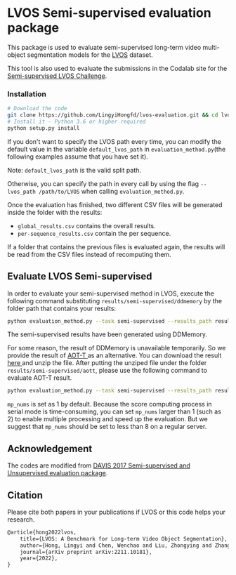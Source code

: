 # LVOS Semi-supervised evaluation package

This package is used to evaluate semi-supervised long-term video multi-object segmentation models for the <a href="https://lingyihongfd.github.io/lvos.github.io/" target="_blank">LVOS</a> dataset.

This tool is also used to evaluate the submissions in the Codalab site for the <a href="https://codalab.lisn.upsaclay.fr/competitions/8767" target="_blank">Semi-supervised LVOS Challenge</a>.

### Installation

```bash
# Download the code
git clone https://github.com/LingyiHongfd/lvos-evaluation.git && cd lvos-evaluation
# Install it - Python 3.6 or higher required
python setup.py install
```

If you don't want to specify the LVOS path every time, you can modify the default value in the variable `default_lvos_path` in `evaluation_method.py`(the following examples assume that you have set it).

Note: `default_lvos_path` is the valid split path.

Otherwise, you can specify the path in every call by using the flag `--lvos_path /path/to/LVOS` when calling `evaluation_method.py`.

Once the evaluation has finished, two different CSV files will be generated inside the folder with the results:

- `global_results.csv` contains the overall results.
- `per-sequence_results.csv` contain the per sequence.

If a folder that contains the previous files is evaluated again, the results will be read from the CSV files instead of recomputing them.

## Evaluate LVOS Semi-supervised

In order to evaluate your semi-supervised method in LVOS, execute the following command substituting `results/semi-supervised/ddmemory` by the folder path that contains your results:

```bash
python evaluation_method.py --task semi-supervised --results_path results/semi-supervised/ddmemory --mp_nums 1
```

The semi-supervised results have been generated using DDMemory.

For some reason, the result of DDMemory is unavailable temporarily. So we provide the result of <a href="https://github.com/yoxu515/aot-benchmark" target="_blank"> AOT-T </a> as an alternative. You can download the result <a href="https://drive.google.com/drive/folders/1bGbyNUdbvmQBBezVv_3Fp-5LITMsY2EG?usp=share_link" target="_blank"> here </a> and unzip the file. After putting the unziped file under the folder `results/semi-supervised/aott`, please use the following command to evaluate AOT-T result.

```bash
python evaluation_method.py --task semi-supervised --results_path results/semi-supervised/aott --mp_nums 1
```

`mp_nums` is set as 1 by default. Because the score computing process in serial mode is time-consuming, you can set `mp_nums` larger than 1 (such as 2) to enable multiple processing and speed up the evaluation. But we suggest that `mp_nums` should be set to less than 8 on a regular server.   

## Acknowledgement

The codes are modified from <a href="https://github.com/davisvideochallenge/davis2017-evaluation"> DAVIS 2017 Semi-supervised and Unsupervised evaluation package</a>.

## Citation

Please cite both papers in your publications if LVOS or this code helps your research.

```latex
@article{hong2022lvos,
    title={LVOS: A Benchmark for Long-term Video Object Segmentation},
    author={Hong, Lingyi and Chen, Wenchao and Liu, Zhongying and Zhang, Wei and Guo, Pinxue and Chen, Zhaoyu and Zhang, Wenqiang},
    journal={arXiv preprint arXiv:2211.10181},
    year={2022},
}
```
